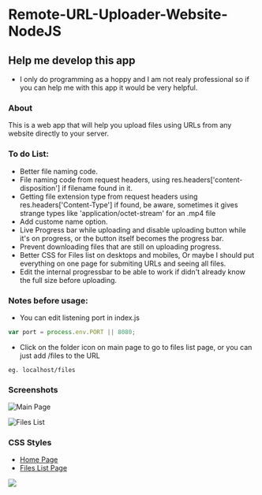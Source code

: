 # Remote-URL-Uploader-Website-NodeJS

## Help me develop this app
- I only do programming as a hoppy and I am not realy professional so if you can help me with this app it would be very helpful.

### About
   This is a web app that will help you upload files using URLs from any website directly to your server.


### To do List:
- Better file naming code.
- File naming code from request headers, 
  using res.headers['content-disposition'] if filename found in it.
- Getting file extension type from request headers using res.headers['Content-Type'] if found,
  be aware, sometimes it gives strange types like 'application/octet-stream' for an .mp4 file
- Add custome name option.
- Live Progress bar while uploading and disable uploading button while it's on progress, or the button itself becomes the progress bar.
- Prevent downloading files that are still on uploading progress.
- Better CSS for Files list on desktops and mobiles,
  Or maybe I should put everything on one page for submiting URLs and seeing all files.
- Edit the internal progressbar to be able to work if didn't already know the full size before uploading.
  
  
  
### Notes before usage:
- You can edit listening port in index.js
```javascript
var port = process.env.PORT || 8080;
```
- Click on the folder icon on main page to go to files list page, or you can just add /files to the URL
```
eg. localhost/files
```

### Screenshots

  ![Main Page](https://user-images.githubusercontent.com/8499322/93342358-eb223a00-f837-11ea-8db9-876ae4e49aa0.jpg)

  ![Files List](https://user-images.githubusercontent.com/8499322/93342381-f2e1de80-f837-11ea-86cc-ec16be0380b3.jpg)


### CSS Styles
- [Home Page](https://codepen.io/marcobiedermann/pen/Fybpf)
- [Files List Page](https://codepen.io/geoffyuen/pen/FCBEg )



![](https://dillinger.io/)
